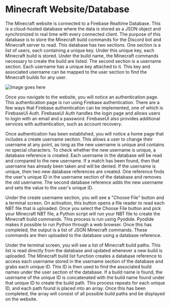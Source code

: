 
# Minecraft Website/Database

The Minecraft website is connected to a Firebase Realtime Database. This is a cloud-hosted database where the data is stored as a JSON object and synchronized in real time with every connected client. The purpose of this database is to store the Minecraft build commands for the Discord bot and Minecraft server to read. This database has two sections. One section is a list of users, each containing a unique key. Under this unique key, each Minecraft build is stored. Under the build name, the Minecraft commands necessary to create the build are listed. The second section is a username section. Each username has a unique key attached to it. This key and associated username can be mapped to the user section to find the Minecraft builds for any user.

![Image goes here](https://firebasestorage.googleapis.com/v0/b/first-project-df435.appspot.com/o/Database.png?alt=media&token=97428be4-fcc9-4b4b-bd5d-586de9e7c943)

Once you navigate to the website, you will notice an authentication page. This authentication page is run using Firebase authentication. There are a few ways that Firebase authentication can be implemented, one of which is FirebaseUI Auth. FirebaseUI Auth handles the login page and allows users to login with an email and a password. FirebaseUI also provides additional services with authentication, such as account recovery. 

Once authentication has been established, you will notice a home page that includes a create username section. This allows a user to change their username at any point, as long as the new username is unique and contains no special characters. To check whether the new username is unique, a database reference is created. Each username in the database will be read and compared to the new username. If a match has been found, then that username has already been taken and will be denied. If the username is unique, then two new database references are created. One reference finds the user's unique ID in the username section of the database and removes the old username. The second database reference adds the new username and sets the value to the user's unique ID.

Under the create username section, you will see a "Choose File" button and a terminal screen. On activation, this button opens a file reader to read each NBT file that is uploaded. Once you select the Choose File button and pick your Minecraft NBT file, a Python script will run your NBT file to create the Minecraft build commands. This process is run using Pyodide. Pyodide makes it possible to run Python through a web browser. Once this has completed, the output is a list of JSON Minecraft commands. These commands are then uploaded to the database using a database reference.

Under the terminal screen, you will see a list of Minecraft build paths. This list is read directly from the database and updated whenever a new build is uploaded. The Minecraft build list function creates a database reference to access each username stored in the username section of the database and grabs each unique ID. This ID is then used to find the associated build names under the user section of the database. If a build name is found, the username of the unique ID is concatenated with the build name found under that unique ID to create the build path. This process repeats for each unique ID, and each path found is placed into an array. Once this has been completed, the array will consist of all possible build paths and be displayed on the website.


